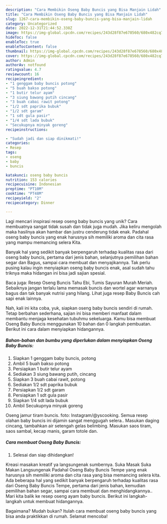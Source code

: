 ```yaml
---
description: "Cara Membikin Oseng Baby Buncis yang Bisa Manjain Lidah"
title: "Cara Membikin Oseng Baby Buncis yang Bisa Manjain Lidah"
slug: 1267-cara-membikin-oseng-baby-buncis-yang-bisa-manjain-lidah
category: Uncategorized
date: 2022-12-31T21:44:52.338Z
image: https://img-global.cpcdn.com/recipes/243d28f87e678560/680x482cq70/oseng-baby-buncis-foto-resep-utama.jpg
hideToc: false
enableToc: true
enableTocContent: false
thumbnail: https://img-global.cpcdn.com/recipes/243d28f87e678560/680x482cq70/oseng-baby-buncis-foto-resep-utama.jpg
cover: https://img-global.cpcdn.com/recipes/243d28f87e678560/680x482cq70/oseng-baby-buncis-foto-resep-utama.jpg
author: Admin
authorAv: notfound
ratingvalue: 4.7
reviewcount: 16
recipeingredient:
- "1 genggam baby buncis potong"
- "5 buah bakso potong"
- "1 butir telur ayam"
- "3 siung bawang putih cincang"
- "3 buah cabai rawit potong"
- "1/2 sdt paprika bubuk"
- "1/2 sdt garam"
- "1 sdt gula pasir"
- "1/4 sdt lada bubuk"
- "Secukupnya minyak goreng"
recipeinstructions:

- "Sudah jadi dan siap dinikmati!"
categories:
- Resep
tags:
- oseng
- baby
- buncis

katakunci: oseng baby buncis 
nutrition: 153 calories
recipecuisine: Indonesian
preptime: "PT10M"
cooktime: "PT48M"
recipeyield: "2"
recipecategory: Dinner

---
```





Lagi mencari inspirasi resep oseng baby buncis yang unik? Cara membuatnya sangat tidak susah dan tidak juga mudah. Jika keliru mengolah maka hasilnya akan hambar dan justru cenderung tidak enak. Padahal oseng baby buncis yang enak harusnya sih memiliki aroma dan cita rasa yang mampu memancing selera Kita.





Banyak hal yang sedikit banyak berpengaruh terhadap kualitas rasa dari oseng baby buncis, pertama dari jenis bahan, selanjutnya pemilihan bahan segar dan Bagus, sampai cara membuat dan menyajikannya. Tak perlu pusing kalau ingin menyiapkan oseng baby buncis enak,      asal sudah tahu triknya maka hidangan ini bisa jadi sajian spesial.














Baca juga: Resep Oseng Buncis Tahu Ebi, Tumis Sayuran Murah Meriah. Sebaiknya jangan terlalu lama memasak buncis dan wortel agar warnanya bagus dan tak banyak nutrisi yang hilang. Lihat juga resep Baby Buncis cah sapi enak lainnya.






Nah, kali ini kita coba, yuk, siapkan oseng baby buncis sendiri di rumah. Tetap berbahan sederhana, sajian ini bisa memberi manfaat dalam membantu menjaga kesehatan tubuhmu sekeluarga. Kamu bisa membuat Oseng Baby Buncis menggunakan 10 bahan dan 0 langkah pembuatan. Berikut ini cara dalam menyiapkan hidangannya.

<!--inarticleads1-->

##### Bahan-bahan dan bumbu yang diperlukan dalam menyiapkan Oseng Baby Buncis:

1. Siapkan 1 genggam baby buncis, potong
1. Ambil 5 buah bakso potong
1. Persiapkan 1 butir telur ayam
1. Sediakan 3 siung bawang putih, cincang
1. Siapkan 3 buah cabai rawit, potong
1. Sediakan 1/2 sdt paprika bubuk
1. Persiapkan 1/2 sdt garam
1. Persiapkan 1 sdt gula pasir
1. Siapkan 1/4 sdt lada bubuk
1. Ambil Secukupnya minyak goreng


Oseng jamur tiram buncis. foto: Instagram/@yscooking. Semua resep olahan baby buncis ini dijamin sangat menggugah selera.. Masukan daging cincang, tambahkan air setengah gelas belimbing. Masukan saos tiram, saos sambal, kecap manis, garam totole dan. 

<!--inarticleads2-->

##### Cara membuat Oseng Baby Buncis:


1. Selesai dan siap dihidangkan!

Kreasi masakan kreatif ya langsungenak sumbernya. Suka Masak Suka Makan Langsungenak Padahal Oseng Baby Buncis Tempe yang enak harusnya sih memiliki aroma dan cita rasa yang bisa memancing selera kita. Ada beberapa hal yang sedikit banyak berpengaruh terhadap kualitas rasa dari Oseng Baby Buncis Tempe, pertama dari jenis bahan, kemudian pemilihan bahan segar, sampai cara membuat dan menghidangkannya.. Mari kita balik ke resep oseng ayam baby buncis. Berikut ini langkah-langkah untuk membuat hidangannya. 

Bagaimana? Mudah bukan? Itulah cara membuat oseng baby buncis yang bisa anda praktikkan di rumah. Selamat mencoba!
